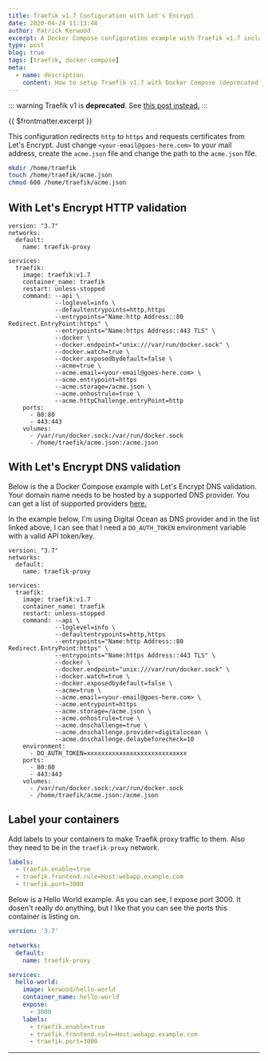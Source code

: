 ```yaml
---
title: Traefik v1.7 Configuration with Let's Encrypt
date: 2020-04-24 11:13:48
author: Patrick Kerwood
excerpt: A Docker Compose configuration example with Traefik v1.7 including Let's Encrypt HTTP/DNS validation.
type: post
blog: true
tags: [traefik, docker-compose]
meta:
  - name: description
    content: How to setup Traefik v1.7 with Docker Compose (deprecated).
---
```

::: warning
Traefik v1 is **deprecated**. See [this post instead.](/posts/traefik-3-docker-compose/)
:::

{{ $frontmatter.excerpt }}

This configuration redirects `http` to `https` and requests certificates from Let's Encrypt. Just change `<your-email@goes-here.com>` to your mail address, create the `acme.json` file and change the path to the `acme.json` file.

```sh
mkdir /home/traefik
touch /home/traefik/acme.json
chmod 600 /home/traefik/acme.json
```

## With Let's Encrypt HTTP validation

```yaml{21,31}
version: "3.7"
networks:
  default:
    name: traefik-proxy

services:
  traefik:
    image: traefik:v1.7
    container_name: traefik
    restart: unless-stopped
    command: --api \
             --loglevel=info \
             --defaultentrypoints=http,https
             --entrypoints="Name:http Address::80 Redirect.EntryPoint:https" \
             --entrypoints="Name:https Address::443 TLS" \
             --docker \
             --docker.endpoint="unix:///var/run/docker.sock" \
             --docker.watch=true \
             --docker.exposedbydefault=false \
             --acme=true \
             --acme.email=<your-email@goes-here.com> \
             --acme.entrypoint=https
             --acme.storage=/acme.json \
             --acme.onhostrule=true \
             --acme.httpChallenge.entryPoint=http
    ports:
      - 80:80
      - 443:443
    volumes:
      - /var/run/docker.sock:/var/run/docker.sock
      - /home/traefik/acme.json:/acme.json
```

## With Let's Encrypt DNS validation

Below is the a Docker Compose example with Let's Encrypt DNS validation. Your domain name needs to be hosted by a supported DNS provider. You can get a list of supported providers [here.](https://docs.traefik.io/v1.7/configuration/acme/#provider)

In the example below, I'm using Digital Ocean as DNS provider and in the list linked above, I can see that I need a `DO_AUTH_TOKEN` environment variable with a valid API token/key.

```yaml{21,26,29}
version: "3.7"
networks:
  default:
    name: traefik-proxy

services:
  traefik:
    image: traefik:v1.7
    container_name: traefik
    restart: unless-stopped
    command: --api \
             --loglevel=info \
             --defaultentrypoints=http,https
             --entrypoints="Name:http Address::80 Redirect.EntryPoint:https" \
             --entrypoints="Name:https Address::443 TLS" \
             --docker \
             --docker.endpoint="unix:///var/run/docker.sock" \
             --docker.watch=true \
             --docker.exposedbydefault=false \
             --acme=true \
             --acme.email=<your-email@goes-here.com> \
             --acme.entrypoint=https
             --acme.storage=/acme.json \
             --acme.onhostrule=true \
             --acme.dnschallenge=true \
             --acme.dnschallenge.provider=digitalocean \
             --acme.dnschallenge.delaybeforecheck=10
    environment:
      - DO_AUTH_TOKEN=xxxxxxxxxxxxxxxxxxxxxxxxxxxx
    ports:
      - 80:80
      - 443:443
    volumes:
      - /var/run/docker.sock:/var/run/docker.sock
      - /home/traefik/acme.json:/acme.json
```

## Label your containers

Add labels to your containers to make Traefik proxy traffic to them. Also they need to be in the `traefik-proxy` network.

```yaml
labels:
  - traefik.enable=true
  - traefik.frontend.rule=Host:webapp.example.com
  - traefik.port=3000
```

Below is a Hello World example. As you can see, I expose port 3000. It dosen't really do anything, but I like that you can see the ports this container is listing on.

```yaml
version: '3.7'

networks:
  default:
    name: traefik-proxy

services:
  hello-world:
    image: kerwood/hello-world
    container_name: hello-world
    expose:
      - 3000
    labels:
      - traefik.enable=true
      - traefik.frontend.rule=Host:webapp.example.com
      - traefik.port=3000
```

---
